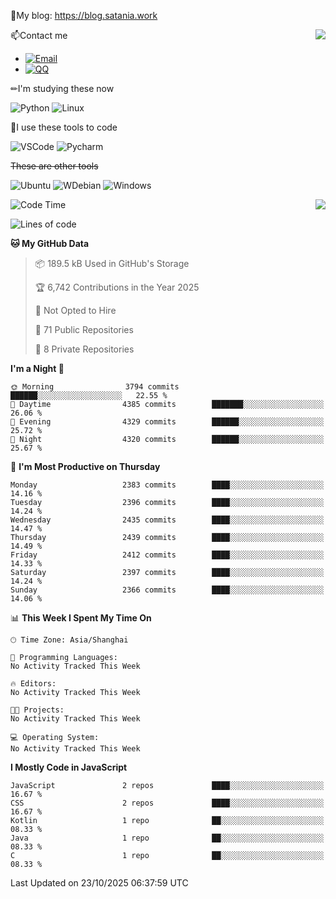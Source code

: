 📰My blog: https://blog.satania.work

<img align="right" src="https://github-readme-stats.vercel.app/api/top-langs/?username=Katriell"/>

📫Contact me

* [![Email](https://img.shields.io/badge/Email-Iris@satania.work-1?style=social&logoColor=fff)](mailto:Iris@satania.work)
* [![QQ](https://img.shields.io/badge/QQ-2088839458-1?style=social&logoColor=fff)](tencent://AddContact/?fromId=45&fromSubId=1&subcmd=all&uin=2088839458&website=www.oicqzone.com)

✏I'm studying these now

![Python](https://img.shields.io/badge/-Python-blue?style=flat-square&logo=Python&logoColor=fff)
![Linux](https://img.shields.io/badge/-Linux-black?style=flat-square&logo=Linux&logoColor=fff)

🔨I use these tools to code

![VSCode](https://img.shields.io/badge/-VSCode-blue?style=flat-square&logo=visualstudiocode&logoColor=fff)
![Pycharm](https://img.shields.io/badge/-Pycharm-green?style=flat-square&logo=pycharm&logoColor=fff)

 ~~These are other tools~~

![Ubuntu](https://img.shields.io/badge/-Ubuntu-orange?style=flat-square&logo=Ubuntu&logoColor=fff)
![WDebian](https://img.shields.io/badge/-Debian-blue?style=flat-square&logo=Debian&logoColor=fff)
![Windows](https://img.shields.io/badge/-Windows-blue?style=flat-square&logo=Windows&logoColor=fff)


<img align="right" src="https://github-readme-stats-beta-amber-44.vercel.app/api?username=Katriell&show_icons=true&role=OWNER,ORGANIZATION_MEMBER,COLLABORATOR&locale=zh-my"/>

<!--START_SECTION:waka-->
![Code Time](http://img.shields.io/badge/Code%20Time-21%20mins-blue)

![Lines of code](https://img.shields.io/badge/From%20Hello%20World%20I%27ve%20Written-17.6%20thousand%20lines%20of%20code-blue)

**🐱 My GitHub Data** 

> 📦 189.5 kB Used in GitHub's Storage 
 > 
> 🏆 6,742 Contributions in the Year 2025
 > 
> 🚫 Not Opted to Hire
 > 
> 📜 71 Public Repositories 
 > 
> 🔑 8 Private Repositories 
 > 
**I'm a Night 🦉** 

```text
🌞 Morning                3794 commits        ██████░░░░░░░░░░░░░░░░░░░   22.55 % 
🌆 Daytime                4385 commits        ███████░░░░░░░░░░░░░░░░░░   26.06 % 
🌃 Evening                4329 commits        ██████░░░░░░░░░░░░░░░░░░░   25.72 % 
🌙 Night                  4320 commits        ██████░░░░░░░░░░░░░░░░░░░   25.67 % 
```
📅 **I'm Most Productive on Thursday** 

```text
Monday                   2383 commits        ████░░░░░░░░░░░░░░░░░░░░░   14.16 % 
Tuesday                  2396 commits        ████░░░░░░░░░░░░░░░░░░░░░   14.24 % 
Wednesday                2435 commits        ████░░░░░░░░░░░░░░░░░░░░░   14.47 % 
Thursday                 2439 commits        ████░░░░░░░░░░░░░░░░░░░░░   14.49 % 
Friday                   2412 commits        ████░░░░░░░░░░░░░░░░░░░░░   14.33 % 
Saturday                 2397 commits        ████░░░░░░░░░░░░░░░░░░░░░   14.24 % 
Sunday                   2366 commits        ████░░░░░░░░░░░░░░░░░░░░░   14.06 % 
```


📊 **This Week I Spent My Time On** 

```text
🕑︎ Time Zone: Asia/Shanghai

💬 Programming Languages: 
No Activity Tracked This Week

🔥 Editors: 
No Activity Tracked This Week

🐱‍💻 Projects: 
No Activity Tracked This Week

💻 Operating System: 
No Activity Tracked This Week
```

**I Mostly Code in JavaScript** 

```text
JavaScript               2 repos             ████░░░░░░░░░░░░░░░░░░░░░   16.67 % 
CSS                      2 repos             ████░░░░░░░░░░░░░░░░░░░░░   16.67 % 
Kotlin                   1 repo              ██░░░░░░░░░░░░░░░░░░░░░░░   08.33 % 
Java                     1 repo              ██░░░░░░░░░░░░░░░░░░░░░░░   08.33 % 
C                        1 repo              ██░░░░░░░░░░░░░░░░░░░░░░░   08.33 % 
```




 Last Updated on 23/10/2025 06:37:59 UTC
<!--END_SECTION:waka-->
